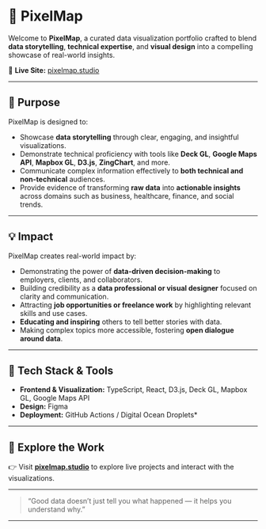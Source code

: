 # 🎨 PixelMap

Welcome to **PixelMap**, a curated data visualization portfolio crafted to blend **data storytelling**, **technical expertise**, and **visual design** into a compelling showcase of real-world insights.

🔗 **Live Site:** [pixelmap.studio](https://pixelmap.studio/)

---

## 🌟 Purpose

PixelMap is designed to:

- Showcase **data storytelling** through clear, engaging, and insightful visualizations.
- Demonstrate technical proficiency with tools like **Deck GL**, **Google Maps API**, **Mapbox GL**, **D3.js**, **ZingChart**, and more.
- Communicate complex information effectively to **both technical and non-technical** audiences.
- Provide evidence of transforming **raw data** into **actionable insights** across domains such as business, healthcare, finance, and social trends.

---

## 💡 Impact

PixelMap creates real-world impact by:

- Demonstrating the power of **data-driven decision-making** to employers, clients, and collaborators.
- Building credibility as a **data professional or visual designer** focused on clarity and communication.
- Attracting **job opportunities or freelance work** by highlighting relevant skills and use cases.
- **Educating and inspiring** others to tell better stories with data.
- Making complex topics more accessible, fostering **open dialogue around data**.

---

## 📌 Tech Stack & Tools

- **Frontend & Visualization:** TypeScript, React, D3.js, Deck GL, Mapbox GL, Google Maps API
- **Design:** Figma
- **Deployment:** GitHub Actions / Digital Ocean Droplets\*

---

## 🚀 Explore the Work

👉 Visit [**pixelmap.studio**](https://pixelmap.studio/) to explore live projects and interact with the visualizations.

---

> “Good data doesn’t just tell you what happened — it helps you understand why.”

---
